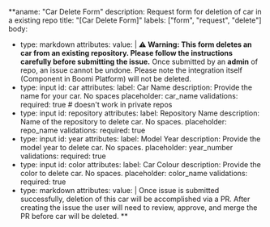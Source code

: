 **aname: "Car Delete Form"
description: Request form for deletion of car in a existing repo
title: "[Car Delete Form]"
labels: ["form", "request", "delete"]
body: 
  - type: markdown
    attributes: 
      value: |
        **⚠️ Warning: This form deletes an car from an existing repository. Please follow the instructions carefully before submitting the issue.**
        Once submitted by an **admin** of repo, an issue cannot be undone. Please note the integration itself (Component in Boomi Platform) will not be deleted. 
  - type: input
    id: car
    attributes:
      label: Car Name
      description: Provide the name for your car. No spaces
      placeholder: car_name
    validations:
      required: true # doesn't work in private repos
  - type: input
    id: repository
    attributes: 
      label: Repository Name
      description: Name of the repository to delete car. No spaces.
      placeholder: repo_name
    validations:
      required: true
  - type: input
    id: year
    attributes: 
      label: Model Year 
      description: Provide the model year to delete car. No spaces.
      placeholder: year_number
    validations:
      required: true
  - type: input
    id: color
    attributes: 
      label: Car Colour 
      description: Provide the color  to delete car. No spaces.
      placeholder: color_name
    validations:
      required: true
  - type: markdown
    attributes: 
      value: |
       Once issue is submitted successfully, deletion of this car will be accomplished via a PR. After creating the issue the user will need to review, approve, and merge the PR before car will be deleted. **
